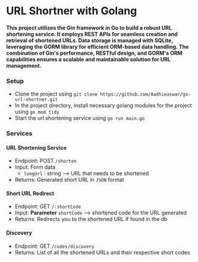 # URL Shortner with Golang

#### This project utilizes the Gin framework in Go to build a robust URL shortening service. It employs REST APIs for seamless creation and retrieval of shortened URLs. Data storage is managed with SQLite, leveraging the GORM library for efficient ORM-based data handling. The combination of Gin's performance, RESTful design, and GORM's ORM capabilities ensures a scalable and maintainable solution for URL management.

### Setup
- Clone the project using `git clone https://github.com/Aadhieaswar/go-url-shortner.git`
- In the project directory, install necessary golang modules for the project using `go mod tidy`
- Start the url shortening service using `go run main.go`

### Services
#### URL Shortening Service
- Endpoint: POST `/shorten`
- Input: Form data
  - `longUrl` : string --> URL that needs to be shortened
- Returns: Generated short URL in `JSON` format

#### Short URL Redirect
- Endpoint: GET `/:shortCode`
- Input: __Parameter__ `shortCode` --> shortened code for the URL generated
- Returns: Redirects you to the shortened URL if found in the db

#### Discovery
- Endpoint: GET `/codes/discovery`
- Returns: List of all the shortened URLs and their respective short codes

